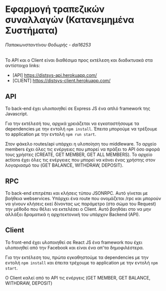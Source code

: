 # Εφαρμογή τραπεζικών συναλλαγών (Κατανεμημένα Συστήματα)
###### *Παπακωνσταντίνου Θοδωρής - dai16253*

Το API και ο Client είναι διαθέσιμα προς εκτέλεση και διαδικτυακά στα αντίστοιχα links:
* [API] https://distsys-api.herokuapp.com/
* [CLIENT] https://distsys-client.herokuapp.com/

## API
Το back-end έχει υλοιποιηθεί σε Express JS ένα απλό framework της Javascript.

Για την εκτέλεσή του, αρχικά χρειάζεται να εγκαταστήσουμε τα dependencies με την εντολή `npm install`. Έπειτα μπορούμε να τρέξουμε το application με την εντολή `npm run start`.

Στον φάκελο routes/api υπάρχει η υλοποίηση του middleware.
Το αρχείο members έχει όλες τις ενέργειες που μπορεί να πράξει το API όσο αφορά τους χρήστες (CREATE, GET MEMBER, GET ALL MEMBERS).
Το αρχείο actions έχει όλες τις ενέργειες που μπορεί να κάνει ένας χρήστης στον λογαριασμό του (GET BALANCE, WITHDRAW, DEPOSIT).

## RPC
Το back-end επιτρέπει και κλήσεις τύπου JSONRPC. Αυτό γίνεται με βοήθεια webservices. Υπάρχει ένα route που ονομάζεται /rpc και μπορούν να γίνουν κλήσεις εκεί δίνοντας ως παράμετρο (στο σώμα του Request) την μέθοδο που θέλει να εκτελέσει ο Client. Αυτό βοηθάει στο να μην αλλάξει δραματικά η αρχιτεκτονική του υπάρχον Backend (API).

## Client
Το front-end έχει υλοποιηθεί σε React JS ένα framework που έχει υλοποιηθεί από την Facebook και είναι ένα απ'τα δημοφιλέστερα.

Για την εκτέλεση του, πρώτα εγκαθηστούμε τα dependencies με την εντολή `npm install` και έπειτα τρέχουμε το application με την εντολή `npm start`.

Ο Client καλεί από το API τις ενέργεις (GET MEMBER, GET BALANCE, WITHDRAW, DEPOSIT)

